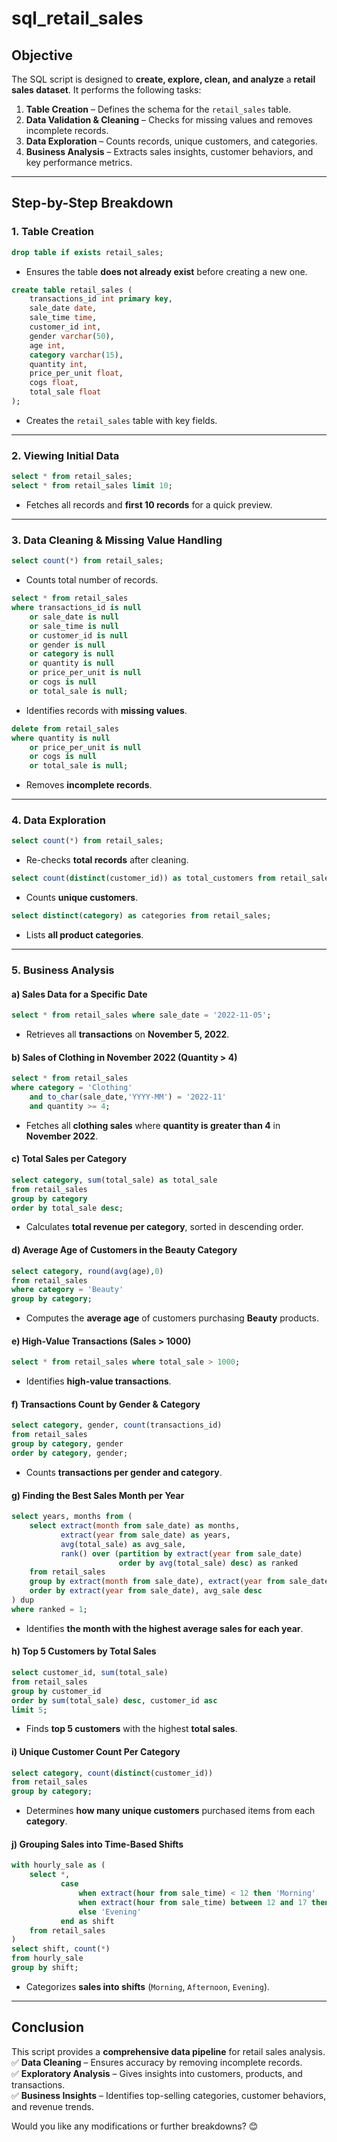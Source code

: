 # sql_retail_sales
## **Objective**  
The SQL script is designed to **create, explore, clean, and analyze** a **retail sales dataset**. It performs the following tasks:
1. **Table Creation** – Defines the schema for the `retail_sales` table.  
2. **Data Validation & Cleaning** – Checks for missing values and removes incomplete records.  
3. **Data Exploration** – Counts records, unique customers, and categories.  
4. **Business Analysis** – Extracts sales insights, customer behaviors, and key performance metrics.  

---

## **Step-by-Step Breakdown**  

### **1. Table Creation**  

```sql
drop table if exists retail_sales;
```
- Ensures the table **does not already exist** before creating a new one.  

```sql
create table retail_sales (
    transactions_id int primary key,
    sale_date date,
    sale_time time,
    customer_id int,
    gender varchar(50),
    age int,
    category varchar(15),
    quantity int,
    price_per_unit float,
    cogs float,
    total_sale float
);
```
- Creates the `retail_sales` table with key fields.  

---

### **2. Viewing Initial Data**  

```sql
select * from retail_sales;
select * from retail_sales limit 10;
```
- Fetches all records and **first 10 records** for a quick preview.  

---

### **3. Data Cleaning & Missing Value Handling**  

```sql
select count(*) from retail_sales;
```
- Counts total number of records.  

```sql
select * from retail_sales
where transactions_id is null
    or sale_date is null
    or sale_time is null
    or customer_id is null
    or gender is null
    or category is null
    or quantity is null
    or price_per_unit is null
    or cogs is null
    or total_sale is null;
```
- Identifies records with **missing values**.  

```sql
delete from retail_sales
where quantity is null
    or price_per_unit is null
    or cogs is null
    or total_sale is null;
```
- Removes **incomplete records**.  

---

### **4. Data Exploration**  

```sql
select count(*) from retail_sales;
```
- Re-checks **total records** after cleaning.  

```sql
select count(distinct(customer_id)) as total_customers from retail_sales;
```
- Counts **unique customers**.  

```sql
select distinct(category) as categories from retail_sales;
```
- Lists **all product categories**.  

---

### **5. Business Analysis**  

#### **a) Sales Data for a Specific Date**  
```sql
select * from retail_sales where sale_date = '2022-11-05';
```
- Retrieves all **transactions** on **November 5, 2022**.  

#### **b) Sales of Clothing in November 2022 (Quantity > 4)**  
```sql
select * from retail_sales
where category = 'Clothing'
    and to_char(sale_date,'YYYY-MM') = '2022-11'
    and quantity >= 4;
```
- Fetches all **clothing sales** where **quantity is greater than 4** in **November 2022**.  

#### **c) Total Sales per Category**  
```sql
select category, sum(total_sale) as total_sale
from retail_sales
group by category
order by total_sale desc;
```
- Calculates **total revenue per category**, sorted in descending order.  

#### **d) Average Age of Customers in the Beauty Category**  
```sql
select category, round(avg(age),0)
from retail_sales
where category = 'Beauty'
group by category;
```
- Computes the **average age** of customers purchasing **Beauty** products.  

#### **e) High-Value Transactions (Sales > 1000)**  
```sql
select * from retail_sales where total_sale > 1000;
```
- Identifies **high-value transactions**.  

#### **f) Transactions Count by Gender & Category**  
```sql
select category, gender, count(transactions_id)
from retail_sales
group by category, gender
order by category, gender;
```
- Counts **transactions per gender and category**.  

#### **g) Finding the Best Sales Month per Year**  
```sql
select years, months from (
    select extract(month from sale_date) as months,
           extract(year from sale_date) as years,
           avg(total_sale) as avg_sale,
           rank() over (partition by extract(year from sale_date)
                        order by avg(total_sale) desc) as ranked
    from retail_sales
    group by extract(month from sale_date), extract(year from sale_date)
    order by extract(year from sale_date), avg_sale desc
) dup
where ranked = 1;
```
- Identifies **the month with the highest average sales for each year**.  

#### **h) Top 5 Customers by Total Sales**  
```sql
select customer_id, sum(total_sale)
from retail_sales
group by customer_id
order by sum(total_sale) desc, customer_id asc
limit 5;
```
- Finds **top 5 customers** with the highest **total sales**.  

#### **i) Unique Customer Count Per Category**  
```sql
select category, count(distinct(customer_id))
from retail_sales
group by category;
```
- Determines **how many unique customers** purchased items from each **category**.  

#### **j) Grouping Sales into Time-Based Shifts**  
```sql
with hourly_sale as (
    select *,
           case
               when extract(hour from sale_time) < 12 then 'Morning'
               when extract(hour from sale_time) between 12 and 17 then 'Afternoon'
               else 'Evening'
           end as shift
    from retail_sales
)
select shift, count(*)
from hourly_sale
group by shift;
```
- Categorizes **sales into shifts** (`Morning`, `Afternoon`, `Evening`).  

---

## **Conclusion**  
This script provides a **comprehensive data pipeline** for retail sales analysis.
✅ **Data Cleaning** – Ensures accuracy by removing incomplete records.  
✅ **Exploratory Analysis** – Gives insights into customers, products, and transactions.  
✅ **Business Insights** – Identifies top-selling categories, customer behaviors, and revenue trends.  

Would you like any modifications or further breakdowns? 😊

